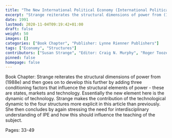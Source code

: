 ```yaml
---
title: "The New International Political Economy (International Political Economy Year Book No.6: An Eclectic Approach"
excerpt: "Strange reiterates the structural dimensions of power from (1988e) and then goes on to develop this further by adding three conditioning factors that influence the structural elements of power - these are states, markets and technology. Essentially the new element here is the dynamic of technology. Strange makes the contribution of the technological dynamic to the four structures more explicit in this article than previously. She then concludes by again stressing the need for interdisciplinary understanding of IPE and how this should influence the teaching of the subject."
date: 1991
lastmod: 2020-11-04T09:19:42+01:00
draft: false
weight: 50
images: []
categories: ["Book Chapter", "Publisher: Lynne Rienner Publishers"]
tags: ["Economy", "Structures"]
contributors: ["Susan Strange", "Editor: Craig N. Murphy", "Roger Tooze"]
pinned: false
homepage: false
---
```


Book Chapter: Strange reiterates the structural dimensions of power from (1988e) and then goes on to develop this further by adding three conditioning factors that influence the structural elements of power - these are states, markets and technology. Essentially the new element here is the dynamic of technology. Strange makes the contribution of the technological dynamic to the four structures more explicit in this article than previously. She then concludes by again stressing the need for interdisciplinary understanding of IPE and how this should influence the teaching of the subject.

Pages: 33-49